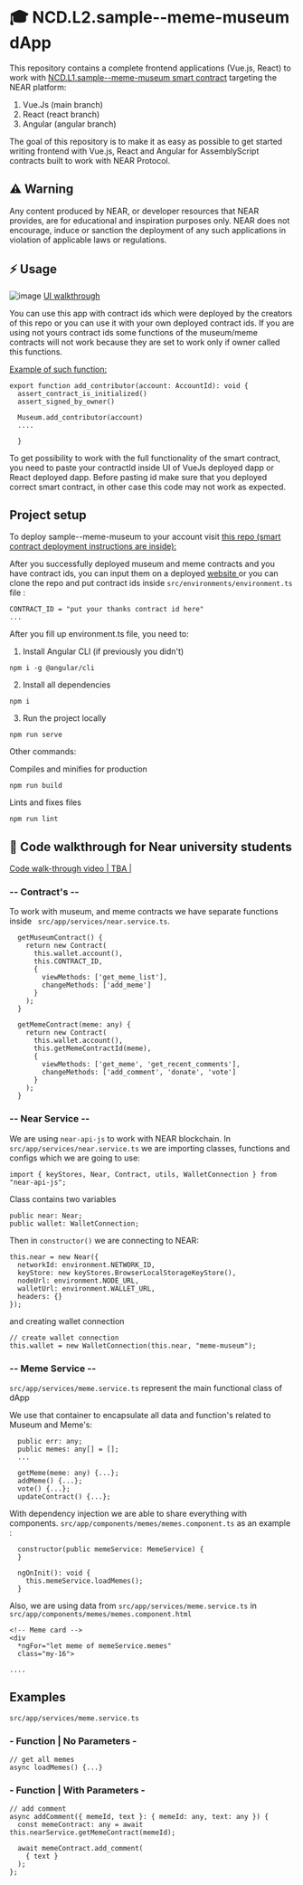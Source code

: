 #  🎓 NCD.L2.sample--meme-museum dApp
This repository contains a complete frontend applications (Vue.js, React) to work with
<a href="https://github.com/Learn-NEAR/NCD.L1.sample--meme-museum" target="_blank">NCD.L1.sample--meme-museum smart contract</a> targeting the NEAR platform:
1. Vue.Js (main branch)
2. React (react branch)
2. Angular (angular branch)

The goal of this repository is to make it as easy as possible to get started writing frontend with Vue.js, React and Angular for AssemblyScript contracts built to work with NEAR Protocol.


## ⚠️ Warning
Any content produced by NEAR, or developer resources that NEAR provides, are for educational and inspiration purposes only. NEAR does not encourage, induce or sanction the deployment of any such applications in violation of applicable laws or regulations.


## ⚡  Usage
![image](https://user-images.githubusercontent.com/38455192/139825787-9089159c-086e-4f28-b3be-cbf95cc8fa84.png)
<a href="https://www.loom.com/share/3b558ef14d4945338d4220964f075220" target="_blank">UI walkthrough</a>

You can use this app with contract ids which were deployed by the creators of this repo or you can use it with your own deployed contract ids.
If you are using not yours contract ids some functions of the museum/meme contracts will not work because they are set to work only if owner called this  functions.

<a href="https://github.com/Learn-NEAR/NCD.L1.sample--meme-museum/blob/8c5d025d363f89fdcc7335d58d61a8e3307cd95a/src/museum/assembly/index.ts#L137" target="_blank">Example of such  function:</a>
```
export function add_contributor(account: AccountId): void {
  assert_contract_is_initialized()
  assert_signed_by_owner()

  Museum.add_contributor(account)
  ....
  
  }

```

To get possibility to work with the full functionality of the smart contract, you need to paste your contractId inside UI of VueJs deployed dapp or React deployed dapp.
Before pasting id make sure that you deployed correct smart contract, in other case this code may  not work as expected.

## Project setup
To deploy sample--meme-museum to your account visit <a href="https://github.com/Learn-NEAR/NCD.L1.sample--meme-museum/" target="_blank">this repo (smart contract deployment instructions are inside):</a>

After you successfully deployed museum and meme contracts and you have contract ids, you can input them on a deployed <a href="sample-thanks.onrender.com/" target="_blank">website </a> or you can clone the repo and put contract ids inside ``` src/environments/environment.ts ``` file :

```
CONTRACT_ID = "put your thanks contract id here"
...
```

After you fill up environment.ts file, you need to:

1. Install Angular CLI (if previously you didn't)
```
npm i -g @angular/cli
```

2. Install all dependencies
```
npm i
```
3. Run the project locally
```
npm run serve
```

Other commands:

Compiles and minifies for production
```
npm run build
```
Lints and fixes files
```
npm run lint
```

## 👀 Code walkthrough for Near university students

<a href="" >Code walk-through video | TBA |</a>

### -- Contract's --

To work with museum, and meme contracts we have separate functions inside ``` src/app/services/near.service.ts```.
```
  getMuseumContract() {
    return new Contract(
      this.wallet.account(),
      this.CONTRACT_ID,
      {
        viewMethods: ['get_meme_list'],
        changeMethods: ['add_meme']
      }
    );
  }

  getMemeContract(meme: any) {
    return new Contract(
      this.wallet.account(),
      this.getMemeContractId(meme),
      {
        viewMethods: ['get_meme', 'get_recent_comments'],
        changeMethods: ['add_comment', 'donate', 'vote']
      }
    );
  }
```

### -- Near Service --

We are using ```near-api-js``` to work with NEAR blockchain. In ``` src/app/services/near.service.ts ``` we are importing classes, functions and configs which we are going to use:
```
import { keyStores, Near, Contract, utils, WalletConnection } from "near-api-js";
```

Class contains two variables
```
public near: Near;
public wallet: WalletConnection;
```

Then in ``` constructor() ``` we are connecting to NEAR:
```
this.near = new Near({
  networkId: environment.NETWORK_ID,
  keyStore: new keyStores.BrowserLocalStorageKeyStore(),
  nodeUrl: environment.NODE_URL,
  walletUrl: environment.WALLET_URL,
  headers: {}
});
``` 
and creating wallet connection
```
// create wallet connection
this.wallet = new WalletConnection(this.near, "meme-museum");
```


### -- Meme Service --

``` src/app/services/meme.service.ts ``` represent the main functional class of dApp

We use that container to encapsulate all data and function's related to Museum and Meme's:
```
  public err: any;
  public memes: any[] = [];
  ...
  
  getMeme(meme: any) {...};
  addMeme() {...};
  vote() {...};
  updateContract() {...};
```

With dependency injection we are able to share everything with components. ``` src/app/components/memes/memes.component.ts ``` as an example :
```
  constructor(public memeService: MemeService) {
  }

  ngOnInit(): void {
    this.memeService.loadMemes();
  }
```

Also, we are using data from  ```src/app/services/meme.service.ts``` in ``` src/app/components/memes/memes.component.html ```
```
<!-- Meme card -->
<div
  *ngFor="let meme of memeService.memes"
  class="my-16">
  
....
```

## Examples
``` src/app/services/meme.service.ts ```
### - Function | No Parameters -
```
// get all memes
async loadMemes() {...}
```

### - Function | With Parameters -
```
// add comment
async addComment({ memeId, text }: { memeId: any, text: any }) {
  const memeContract: any = await this.nearService.getMemeContract(memeId);

  await memeContract.add_comment(
    { text }
  );
};
```
